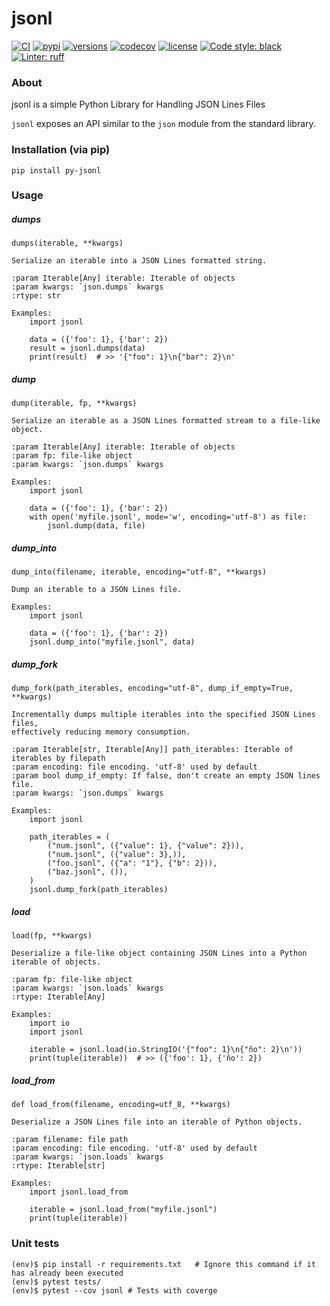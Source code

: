 # jsonl

[![CI](https://github.com/rmoralespp/jsonl/workflows/CI/badge.svg)](https://github.com/rmoralespp/jsonl/actions?query=event%3Arelease+workflow%3ACI)
[![pypi](https://img.shields.io/pypi/v/py-jsonl.svg)](https://pypi.python.org/pypi/py-jsonl)
[![versions](https://img.shields.io/pypi/pyversions/py-jsonl.svg)](https://github.com/rmoralespp/jsonl)
[![codecov](https://codecov.io/gh/rmoralespp/jsonl/branch/main/graph/badge.svg)](https://app.codecov.io/gh/rmoralespp/jsonl)
[![license](https://img.shields.io/github/license/rmoralespp/jsonl.svg)](https://github.com/rmoralespp/jsonl/blob/main/LICENSE)
[![Code style: black](https://img.shields.io/badge/code%20style-black-000000.svg)](https://github.com/psf/black)
[![Linter: ruff](https://img.shields.io/badge/linter-_ruff-orange)](https://github.com/charliermarsh/ruff)

### About

jsonl is a simple Python Library for Handling JSON Lines Files

`jsonl` exposes an API similar to the `json` module from the standard library.

### Installation (via pip)

```pip install py-jsonl```


### Usage

#####  dumps
```
dumps(iterable, **kwargs)

Serialize an iterable into a JSON Lines formatted string.

:param Iterable[Any] iterable: Iterable of objects
:param kwargs: `json.dumps` kwargs
:rtype: str

Examples:
    import jsonl

    data = ({'foo': 1}, {'bar': 2})
    result = jsonl.dumps(data)
    print(result)  # >> '{"foo": 1}\n{"bar": 2}\n'
```

#####  dump
```
dump(iterable, fp, **kwargs)

Serialize an iterable as a JSON Lines formatted stream to a file-like object.

:param Iterable[Any] iterable: Iterable of objects
:param fp: file-like object
:param kwargs: `json.dumps` kwargs

Examples:
    import jsonl

    data = ({'foo': 1}, {'bar': 2})
    with open('myfile.jsonl', mode='w', encoding='utf-8') as file:
        jsonl.dump(data, file)
```


#####  dump_into
```
dump_into(filename, iterable, encoding="utf-8", **kwargs)

Dump an iterable to a JSON Lines file.

Examples:
    import jsonl

    data = ({'foo': 1}, {'bar': 2})
    jsonl.dump_into("myfile.jsonl", data)
```

#####  dump_fork
```
dump_fork(path_iterables, encoding="utf-8", dump_if_empty=True, **kwargs)

Incrementally dumps multiple iterables into the specified JSON Lines files, 
effectively reducing memory consumption.

:param Iterable[str, Iterable[Any]] path_iterables: Iterable of iterables by filepath
:param encoding: file encoding. 'utf-8' used by default
:param bool dump_if_empty: If false, don't create an empty JSON lines file.
:param kwargs: `json.dumps` kwargs

Examples:
    import jsonl

    path_iterables = (
        ("num.jsonl", ({"value": 1}, {"value": 2})),
        ("num.jsonl", ({"value": 3},)),
        ("foo.jsonl", ({"a": "1"}, {"b": 2})),
        ("baz.jsonl", ()),
    )
    jsonl.dump_fork(path_iterables)
```

#####  load
```
load(fp, **kwargs)

Deserialize a file-like object containing JSON Lines into a Python iterable of objects.

:param fp: file-like object
:param kwargs: `json.loads` kwargs
:rtype: Iterable[Any]

Examples:
    import io
    import jsonl
    
    iterable = jsonl.load(io.StringIO('{"foo": 1}\n{"ño": 2}\n'))
    print(tuple(iterable))  # >> ({'foo': 1}, {'ño': 2})
```

#####  load_from
```
def load_from(filename, encoding=utf_8, **kwargs)
 
Deserialize a JSON Lines file into an iterable of Python objects.

:param filename: file path
:param encoding: file encoding. 'utf-8' used by default
:param kwargs: `json.loads` kwargs
:rtype: Iterable[str]

Examples:
    import jsonl.load_from

    iterable = jsonl.load_from("myfile.jsonl")
    print(tuple(iterable))
```

### Unit tests

```
(env)$ pip install -r requirements.txt   # Ignore this command if it has already been executed
(env)$ pytest tests/
(env)$ pytest --cov jsonl # Tests with coverge
```